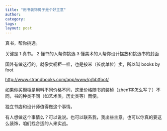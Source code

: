 ```yaml
---
title: "用书装饰房子是个好主意"
author:
category: 
tags: 
layout: post
---
```

真书，帮你挑选。

关键是 1 真书。 2 懂书的人帮你挑选 3 懂美术的人帮你设计摆放和挑选书的封面

国外有做这行的。就像卖橱柜一样，也是按米（长度单位）卖，所以叫 books by foot 

<a href="http://www.strandbooks.com/app/www/p/bbtfoot/">http://www.strandbooks.com/app/www/p/bbtfoot/</a>

如果你买橱柜是用料不同价格不同，这里价格随书的装桢（zhen1字怎么写？）不同，书的种类不同（如艺术类，历史类等）而便。

独立书店和设计师值得做这个事情。

有人想做这个事情么？可以说说。也可以联系我，我出些主意。也可以你真的要这么装饰，咱们找合适的人来实战。

